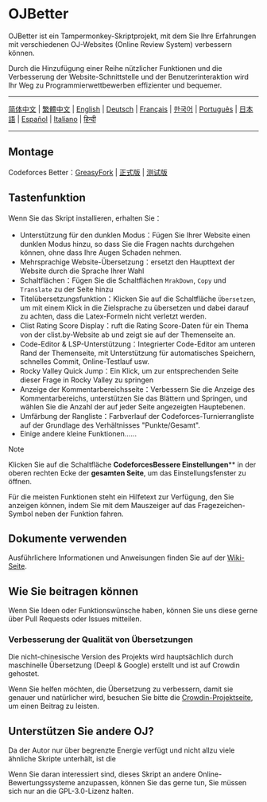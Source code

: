 # OJBetter

OJBetter ist ein Tampermonkey-Skriptprojekt, mit dem Sie Ihre Erfahrungen mit verschiedenen OJ-Websites (Online Review System) verbessern können.

Durch die Hinzufügung einer Reihe nützlicher Funktionen und die Verbesserung der Website-Schnittstelle und der Benutzerinteraktion wird Ihr Weg zu Programmierwettbewerben effizienter und bequemer.

***

[简体中文](https://github.com/beijixiaohu/OJBetter/blob/main/README.md) | [繁體中文](https://github.com/beijixiaohu/OJBetter/blob/main/i18n/zh-Hant/README.md) | [English](https://github.com/beijixiaohu/OJBetter/blob/main/i18n/en/README.md) | [Deutsch](https://github.com/beijixiaohu/OJBetter/blob/main/i18n/de/README.md) | [Français](https://github.com/beijixiaohu/OJBetter/blob/main/i18n/fr/README.md) | [한국어](https://github.com/beijixiaohu/OJBetter/blob/main/i18n/ko/README.md) | [Português](https://github.com/beijixiaohu/OJBetter/blob/main/i18n/pt/README.md) | [日本語](https://github.com/beijixiaohu/OJBetter/blob/main/i18n/ja/README.md) | [Español](https://github.com/beijixiaohu/OJBetter/blob/main/i18n/es/README.md) | [Italiano](https://github.com/beijixiaohu/OJBetter/blob/main/i18n/it/README.md) | [हिन्दी](https://github.com/beijixiaohu/OJBetter/blob/main/i18n/hi/README.md)

***

## Montage

Codeforces Better：[GreasyFork](https://greasyfork.org/zh-CN/scripts/465777-codeforces-better) | [正式版](https://github.com/beijixiaohu/OJBetter/blob/main/script/release/codeforces-better.user.js) | [测试版](https://github.com/beijixiaohu/OJBetter/blob/main/script/dev/codeforces-better.user.js)

## Tastenfunktion

Wenn Sie das Skript installieren, erhalten Sie：

- Unterstützung für den dunklen Modus：Fügen Sie Ihrer Website einen dunklen Modus hinzu, so dass Sie die Fragen nachts durchgehen können, ohne dass Ihre Augen Schaden nehmen.
- Mehrsprachige Website-Übersetzung：ersetzt den Haupttext der Website durch die Sprache Ihrer Wahl
- Schaltflächen：Fügen Sie die Schaltflächen `MrakDown`, `Copy` und `Translate` zu der Seite hinzu
- Titelübersetzungsfunktion：Klicken Sie auf die Schaltfläche `Übersetzen`, um mit einem Klick in die Zielsprache zu übersetzen und dabei darauf zu achten, dass die Latex-Formeln nicht verletzt werden.
- Clist Rating Score Display：ruft die Rating Score-Daten für ein Thema von der clist.by-Website ab und zeigt sie auf der Themenseite an.
- Code-Editor & LSP-Unterstützung：Integrierter Code-Editor am unteren Rand der Themenseite, mit Unterstützung für automatisches Speichern, schnelles Commit, Online-Testlauf usw.
- Rocky Valley Quick Jump：Ein Klick, um zur entsprechenden Seite dieser Frage in Rocky Valley zu springen
- Anzeige der Kommentarbereichsseite：Verbessern Sie die Anzeige des Kommentarbereichs, unterstützen Sie das Blättern und Springen, und wählen Sie die Anzahl der auf jeder Seite angezeigten Hauptebenen.
- Umfärbung der Rangliste：Farbverlauf der Codeforces-Turnierrangliste auf der Grundlage des Verhältnisses "Punkte/Gesamt".
- Einige andere kleine Funktionen……

> [!NOTE]
>
> Klicken Sie auf die Schaltfläche **CodeforcesBessere Einstellungen**\*\* in der oberen rechten Ecke der **gesamten Seite**, um das Einstellungsfenster zu öffnen.
>
> Für die meisten Funktionen steht ein Hilfetext zur Verfügung, den Sie anzeigen können, indem Sie mit dem Mauszeiger auf das Fragezeichen-Symbol neben der Funktion fahren.

## Dokumente verwenden

Ausführlichere Informationen und Anweisungen finden Sie auf der [Wiki-Seite](https://github.com/beijixiaohu/OJBetter/wiki).

## Wie Sie beitragen können

Wenn Sie Ideen oder Funktionswünsche haben, können Sie uns diese gerne über Pull Requests oder Issues mitteilen.

### Verbesserung der Qualität von Übersetzungen

Die nicht-chinesische Version des Projekts wird hauptsächlich durch maschinelle Übersetzung (Deepl & Google) erstellt und ist auf Crowdin gehostet.

Wenn Sie helfen möchten, die Übersetzung zu verbessern, damit sie genauer und natürlicher wird, besuchen Sie bitte die [Crowdin-Projektseite](https://zh.crowdin.com/project/codeforcesbetter), um einen Beitrag zu leisten.

## Unterstützen Sie andere OJ?

Da der Autor nur über begrenzte Energie verfügt und nicht allzu viele ähnliche Skripte unterhält, ist die

Wenn Sie daran interessiert sind, dieses Skript an andere Online-Bewertungssysteme anzupassen, können Sie das gerne tun, Sie müssen sich nur an die GPL-3.0-Lizenz halten.
